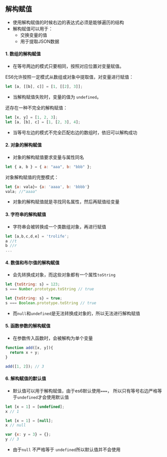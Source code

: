 ## 解构赋值
- 使用解构赋值的时候右边的表达式必须是能够遍历的结构
- 解构赋值可以用于：
   - 交换变量的值
   - 用于提取JSON数据

#### 1. 数组的解构赋值
- 在等号两边的模式只要相同，按照对应位置对变量赋值。

ES6允许按照一定模式从数组或对象中提取值，对变量进行赋值：
```js
let [a, [[b], c]] = [1, [[2], 3]];
```
- 当解构赋值失败时，变量的值为 `undefined`。

还存在一种不完全的解构赋值：
```js
let [x, y] = [1, 2, 3];
let [a, [b], c] = [1, [2, 3], 4];
```
- 当等号左边的模式不完全匹配右边的数组时，依旧可以解构成功

#### 2. 对象的解构赋值
- 对象的解构赋值要求变量与属性同名
```js
let { a, b } = { a: "aaa", b: "bbb" };
```
对象解构赋值的完整模式：
```js
let {a: vala}= {a: 'aaaa', b: 'bbbb'}
vala; //"aaaa"
```
- 对象的解构赋值就是寻找同名属性，然后再赋值给变量

#### 3. 字符串的解构赋值
- 字符串会被转换成一个类数组对象，再进行赋值
```js
let [a,b,c,d,e] = 'trolife';
a //t
b //r
...
```

#### 4. 数值和布尔值的解构赋值
- 会先转换成对象，而这些对象都有一个属性`toString`
```js
let {toString: s} = 123;
s === Number.prototype.toString // true

let {toString: s} = true;
s === Boolean.prototype.toString // true
```
- 而`null`和`undefined`是无法转换成对象的，所以无法进行解构赋值

#### 5. 函数参数的解构赋值
- 在参数传入函数时，会被解构为单个变量
```js
function add([x, y]){
  return x + y;
}

add([1, 2]); // 3
```

#### 6. 解构赋值的默认值
- 默认值可以用于解构赋值，由于es6默认使用`===`，
所以只有等号右边严格等于`undefined`才会使用默认值
```js
let [x = 1] = [undefined];
x // 1

let [x = 1] = [null];
x // null

var {x: y = 3} = {};
y // 3

```
- 由于`null` 不严格等于 `undefined`所以默认值并不会使用






